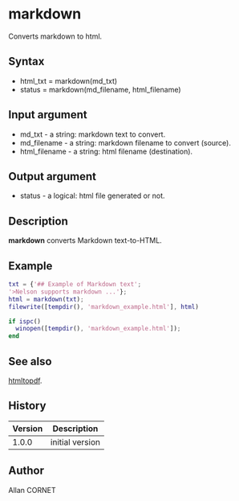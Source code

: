 

# markdown

Converts markdown to html.

## Syntax

- html_txt = markdown(md_txt)
- status = markdown(md_filename, html_filename)

## Input argument

 - md_txt - a string: markdown text to convert.
 - md_filename - a string: markdown filename to convert (source).
 - html_filename - a string: html filename (destination).

## Output argument

 - status - a logical: html file generated or not.

## Description


  <p><b>markdown</b> converts Markdown text-to-HTML.</p>


## Example

```matlab
txt = {'## Example of Markdown text';
'>Nelson supports markdown ...'};
html = markdown(txt);
filewrite([tempdir(), 'markdown_example.html'], html)

if ispc()
  winopen([tempdir(), 'markdown_example.html']);
end
```

## See also

[htmltopdf](htmltopdf.md).
## History

|Version|Description|
|------|------|
|1.0.0|initial version|


## Author

Allan CORNET



